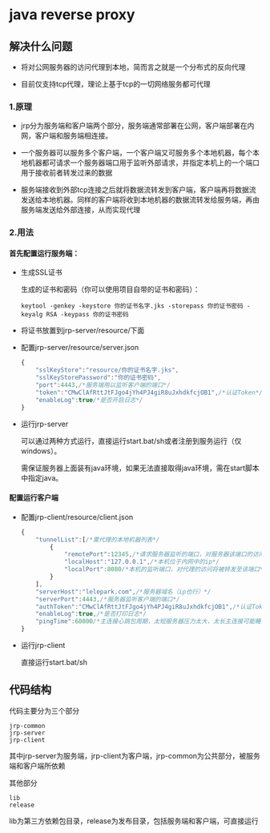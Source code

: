 # java reverse proxy

## 解决什么问题
* 将对公网服务器的访问代理到本地，简而言之就是一个分布式的反向代理

* 目前仅支持tcp代理，理论上基于tcp的一切网络服务都可代理

### 1.原理
* jrp分为服务端和客户端两个部分，服务端通常部署在公网，客户端部署在内网，客户端和服务端相连接。

* 一个服务器可以服务多个客户端，一个客户端又可服务多个本地机器，每个本地机器都可请求一个服务器端口用于监听外部请求，并指定本机上的一个端口用于接收前者转发过来的数据

* 服务端接收到外部tcp连接之后就将数据流转发到客户端，客户端再将数据流发送给本地机器。同样的客户端将收到本地机器的数据流转发给服务端，再由服务端发送给外部连接，从而实现代理

### 2.用法
#### 首先配置运行服务端：
* 生成SSL证书

    生成的证书和密码（你可以使用项目自带的证书和密码）：
    ```shell
    keytool -genkey -keystore 你的证书名字.jks -storepass 你的证书密码 -keyalg RSA -keypass 你的证书密码
    ```
* 将证书放置到jrp-server/resource/下面
* 配置jrp-server/resource/server.json
    ```javascript
    {
        "sslKeyStore":"resource/你的证书名字.jks",
        "sslKeyStorePassword":"你的证书密码",
        "port":4443,/*服务端用以监听客户端的端口*/
        "token":"CMwClAfRttJtFJgo4jYh4PJ4giR8uJxhdkfcjOB1",/*认证Token*/
        "enableLog":true/*是否开启日志*/
    }
    ```
* 运行jrp-server

    可以通过两种方式运行，直接运行start.bat/sh或者注册到服务运行（仅windows）。
    
    需保证服务器上面装有java环境，如果无法直接取得java环境，需在start脚本中指定java。

#### 配置运行客户端
* 配置jrp-client/resource/client.json
    ```javascript
    {
        "tunnelList":[/*需代理的本地机器列表*/
            {
                "remotePort":12345,/*请求服务器监听的端口，对服务器该端口的访问将被转发到本机*/
                "localHost":"127.0.0.1",/*本机位于内网中的ip*/
                "localPort":8080/*本机的监听端口，对代理的访问将被转发至该端口*/
            }
        ],
        "serverHost":"lelepark.com",/*服务器域名（ip也行）*/
        "serverPort":4443,/*服务器监听客户端的端口*/
	    "authToken":"CMwClAfRttJtFJgo4jYh4PJ4giR8uJxhdkfcjOB1",/*认证Token*/
        "enableLog":true,/*是否打印日志*/
        "pingTime":60000/*主连接心跳包周期，太短服务器压力太大，太长主连接可能睡死*/
    }
    ```
* 运行jrp-client

    直接运行start.bat/sh

## 代码结构
代码主要分为三个部分

    jrp-common
    jrp-server
    jrp-client
其中jrp-server为服务端，jrp-client为客户端，jrp-common为公共部分，被服务端和客户端所依赖

其他部分

    lib
    release
lib为第三方依赖包目录，release为发布目录，包括服务端和客户端，可直接运行
